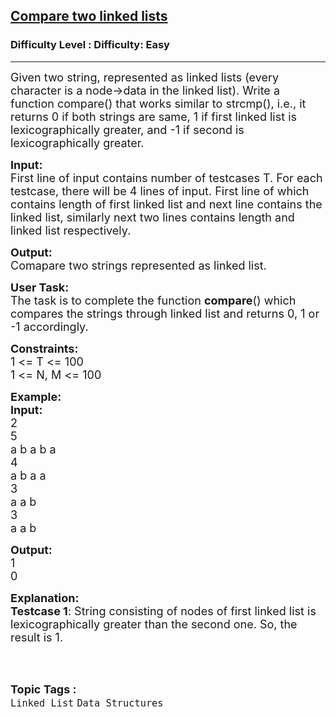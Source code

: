 <h2><a href="https://www.geeksforgeeks.org/problems/compare-two-linked-lists/1?page=1&category=Linked%20List&difficulty=Easy&status=unsolved&sortBy=submissions">Compare two linked lists</a></h2><h3>Difficulty Level : Difficulty: Easy</h3><hr><div class="problems_problem_content__Xm_eO"><p><span style="font-size:18px">Given two string, represented as linked lists (every character is a node-&gt;data&nbsp;in the linked list). Write a function compare() that works similar to strcmp(), i.e., it returns 0 if both strings are same, 1 if first linked list is lexicographically greater, and -1 if second&nbsp;is lexicographically greater.</span></p>

<p><span style="font-size:18px"><strong>Input:</strong><br>
First line of input contains number of testcases T. For each testcase, there will be 4 lines of input. First line of which contains length of first linked list and next line contains the linked list, similarly next two lines contains length and linked list respectively.</span></p>

<p><span style="font-size:18px"><strong>Output:</strong><br>
Comapare two strings represented as linked list.</span></p>

<p><span style="font-size:18px"><strong>User Task:</strong><br>
The task is to complete the function <strong>compare</strong>() which compares the strings through linked list and returns 0, 1 or -1 accordingly.</span></p>

<p><span style="font-size:18px"><strong>Constraints:</strong><br>
1 &lt;= T &lt;= 100<br>
1 &lt;= N, M &lt;= 100</span></p>

<p><span style="font-size:18px"><strong>Example:<br>
Input:</strong><br>
2<br>
5<br>
a b a b a<br>
4<br>
a b a a<br>
3<br>
a a b<br>
3<br>
a a b</span></p>

<p><span style="font-size:18px"><strong>Output:</strong><br>
1<br>
0</span></p>

<p><span style="font-size:18px"><strong>Explanation:<br>
Testcase 1</strong>: String consisting of nodes of first linked list is lexicographically greater than the second one. So, the result is 1.</span><br>
&nbsp;</p>
</div><br><p><span style=font-size:18px><strong>Topic Tags : </strong><br><code>Linked List</code>&nbsp;<code>Data Structures</code>&nbsp;